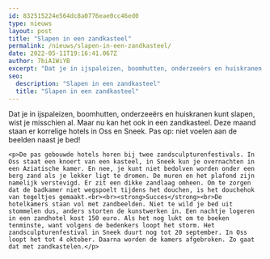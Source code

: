 ```yaml
---
id: 832515224e564dc8a0776eae0cc46ed0
type: nieuws
layout: post
title: "Slapen in een zandkasteel"
permalink: /nieuws/slapen-in-een-zandkasteel/
date: 2022-05-11T19:16:41.067Z
author: 7biA1WiYB
excerpt: "Dat je in ijspaleizen, boomhutten, onderzeeërs en huiskranen kunt slapen, wist je misschien al. Maar nu kan het ook in een zandkasteel. Deze maand staan er korrelige hotels in Oss en Sneek. Pas op: niet voelen aan de beelden naast je bed!  "
seo:
  description: "Slapen in een zandkasteel"
  title: "Slapen in een zandkasteel"
---
```

Dat je in ijspaleizen, boomhutten, onderzeeërs en huiskranen kunt slapen, wist je misschien al. Maar nu kan het ook in een zandkasteel. Deze maand staan er korrelige hotels in Oss en Sneek. Pas op: niet voelen aan de beelden naast je bed!  

    <p>De pas gebouwde hotels horen bij twee zandsculpturenfestivals. In Oss staat een knoert van een kasteel, in Sneek kun je overnachten in een Aziatische kamer. En nee, je kunt niet bedolven worden onder een berg zand als je lekker ligt te dromen. De muren en het plafond zijn namelijk verstevigd. Er zit een dikke zandlaag omheen. Om te zorgen dat de badkamer niet wegspoelt tijdens het douchen, is het douchehok van tegeltjes gemaakt.<br><br><strong>Succes</strong><br>De hotelkamers staan vol met zandbeelden. Niet te wild je bed uit stommelen dus, anders storten de kunstwerken in. Een nachtje logeren in een zandhotel kost 150 euro. Als het nog lukt om te boeken tenminste, want volgens de bedenkers loopt het storm. Het zandsculpturenfestival in Sneek duurt nog tot 20 september. In Oss loopt het tot 4 oktober. Daarna worden de kamers afgebroken. Zo gaat dat met zandkastelen.</p>
<p> </p>  
